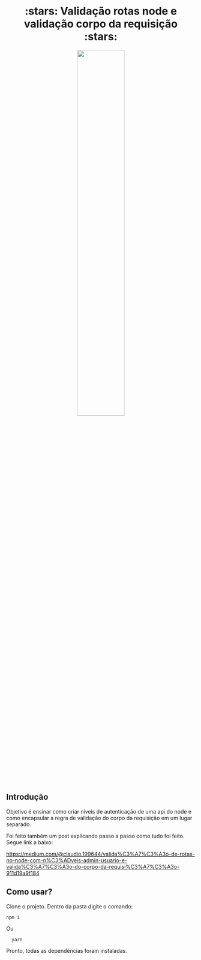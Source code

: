 
<h1 align="center"> 
  <br> :stars: Validação rotas node e validação corpo da requisição :stars: <br> 
</h1>

<p align="center">
    <img src="https://miro.medium.com/max/4000/1*aeWo6e6FC8InJwBl3TmpDw.jpeg" width="50%" height="50%" />
</p>  

## Introdução

Objetivo é ensinar como criar níveis de autenticação de uma api do node e como encapsular a regra de validação do corpo da requisição em um lugar separado.

Foi feito também um post explicando passo a passo como tudo foi feito. Segue link a baixo:

https://medium.com/@claudio.199644/valida%C3%A7%C3%A3o-de-rotas-no-node-com-n%C3%ADveis-admin-usuario-e-valida%C3%A7%C3%A3o-do-corpo-da-requisi%C3%A7%C3%A3o-911d19a9f184

## Como usar?

Clone o projeto. Dentro da pasta digite o comando:

```
npm i
```
Ou

```
  yarn
```

Pronto, todas as dependências foram instaladas.
